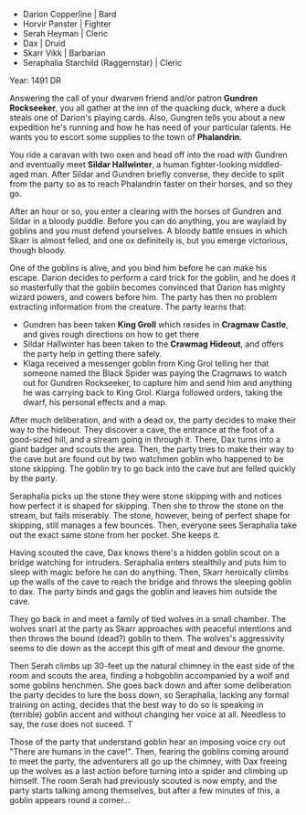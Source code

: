 - Darion Copperline | Bard
- Horvir Panster | Fighter
- Serah Heyman | Cleric
- Dax | Druid
- Skarr Vikk | Barbarian
- Seraphalia Starchild (Raggernstar) | Cleric

Year: 1491 DR

Answering the call of your dwarven friend and/or patron **Gundren Rockseeker**, you all gather at the inn of the quacking duck, where a duck steals one of Darion's playing cards. Also, Gungren tells you about a new expedition he's running and how he has need of your particular talents. He wants you to escort some supplies to the town of **Phalandrin**.

You ride a caravan with two oxen and head off into the road with Gundren and eventually meet **Sildar Hallwinter**, a human fighter-looking middled-aged man. After Sildar and Gundren briefly converse, they decide to split from the party so as to reach Phalandrin faster on their horses, and so they go. 

After an hour or so, you enter a clearing with the horses of Gundren and Sildar in a bloody puddle. Before you can do anything, you are waylaid by goblins and you must defend yourselves. A bloody battle ensues in which Skarr is almost felled, and one ox definiteily is, but you emerge victorious, though bloody. 

One of the goblins is alive, and you bind him before he can make his escape. Darion decides to perform a card trick for the goblin, and he does it so masterfully that the goblin becomes convinced that Darion has mighty wizard powers, and cowers before him. The party has then no problem extracting information from the creature. The party learns that:

 - Gundren has been taken **King Groll** which resides in **Cragmaw Castle**, and gives rough directions on how to get there
 - Sildar Hallwinter has been taken to the **Crawmag Hideout**, and offers the party help in getting there safely.
 - Klaga received a messenger goblin from King Grol telling her that someone named the Black Spider was paying the Cragmaws to watch out for Gundren Rockseeker, to capture him and send him and anything he was carrying back to King Grol. Klarga followed orders, taking the dwarf, his personal effects and a map.

After much deliberation, and with a dead ox, the party decides to make their way to the hideout. They discover a cave, the entrance at the foot of a good-sized hill, and a stream going in through it. There, Dax turns into a giant badger and scouts the area. Then, the party tries to make their way to the cave but are found out by two watchmen goblin who happened to be stone skipping. The goblin try to go back into the cave but are felled quickly by the party. 

Seraphalia picks up the stone they were stone skipping with and notices how perfect it is shaped for skipping. Then she to throw the stone on the stream, but fails miserably. The stone, however, being of perfect shape for skipping, still manages a few bounces. Then, everyone sees Seraphalia take out the exact same stone from her pocket. She keeps it. 

Having scouted the cave, Dax knows there's a hidden goblin scout on a bridge watching for intruders. Seraphalia enters stealthily and puts him to sleep with magic before he can do anything. Then, Skarr heroically climbs up the walls of the cave to reach the bridge and throws the sleeping goblin to dax. The party binds and gags the goblin and leaves him outside the cave. 

They go back in and meet a family of tied wolves in a small chamber. The wolves snarl at the party as Skarr approaches with peaceful intentions and then throws the bound (dead?) goblin to them. The wolves's aggressivity seems to die down as the accept this gift of meat and devour the gnome. 

Then Serah climbs up 30-feet up the natural chimney in the east side of the room and scouts the area, finding a hobgoblin accompanied by a wolf and some goblins henchmen. She goes back down and after some deliberation the party decides to lure the boss down, so Seraphalia, lacking any formal training on acting, decides that the best way to do so is speaking in (terrible) goblin accent and without changing her voice at all. Needless to say, the ruse does not suceed. T

Those of the party that understand goblin hear an imposing voice cry out "There are humans in the cave!". Then, fearing the goblins coming around to meet the party, the adventurers all go up the chimney, with Dax freeing up the wolves as a last action before turning into a spider and climbing up himself. The room Serah had previously scouted is now empty, and the party starts talking among themselves, but after a few minutes of this, a goblin appears round a corner...